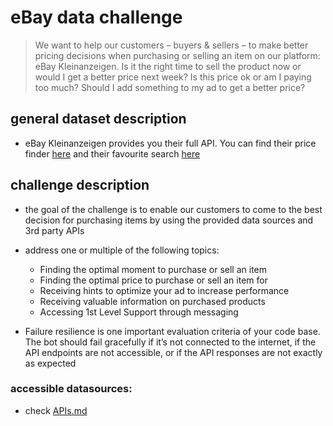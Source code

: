 # <a name="challenge"></a>eBay data challenge
> We want to help our customers – buyers & sellers – to make better pricing decisions when purchasing or selling an item on our platform: eBay Kleinanzeigen. Is it the right time to sell the product now or would I get a better price next week? Is this price ok or am I paying too much? Should I add something to my ad to get a better price?

## general dataset description
- eBay Kleinanzeigen provides you their full API. You can find their price finder [here](http://preisfinder.ebay-kleinanzeigen.de/) and their favourite search [here](https://www.ebay-kleinanzeigen.de/s-beliebte-suchen.html)

## challenge description
- the goal of the challenge is to enable our customers to come to the best decision for purchasing items by using the provided data sources and 3rd party APIs


- address one or multiple of the following topics:
  - Finding the optimal moment to purchase or sell an item  
  - Finding the optimal price to purchase or sell an item for
  - Receiving hints to optimize your ad to increase performance
  - Receiving valuable information on purchased products
  - Accessing 1st Level Support through messaging


- Failure resilience is one important evaluation criteria of your code base. The bot should fail gracefully if it’s not connected to the internet, if the API endpoints are not accessible, or if the API responses are not exactly as expected

### accessible datasources:
- check [APIs.md](APIs.md)
